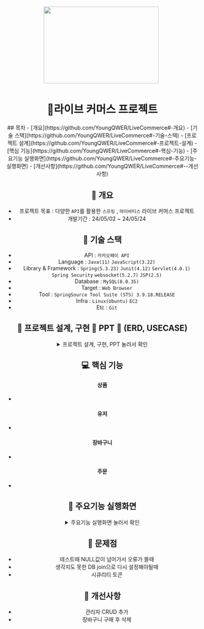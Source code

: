 <h1 align='center'> <img src='https://cdn-icons-png.flaticon.com/512/5208/5208370.png' style='width: 300px; height: 200px;'>&nbsp;</h1>
<h1  align='center'>👕라이브 커머스 프로젝트</h1>
<div align='center'>
## 목차
- [개요](https://github.com/YoungQWER/LiveCommerce#-개요)
- [기술 스택](https://github.com/YoungQWER/LiveCommerce#-기술-스택)
- [프로젝트 설계](https://github.com/YoungQWER/LiveCommerce#-프로젝트-설계)
- [핵심 기능](https://github.com/YoungQWER/LiveCommerce#-핵심-기능)
- [주요기능 실행화면](https://github.com/YoungQWER/LiveCommerce#-주요기능-실행화면)
- [개선사항](https://github.com/YoungQWER/LiveCommerce#--개선사항)



## 🚩 개요
- 프로젝트 목표 : 다양한 `API`를 활용한 `스프링` , `마이바티스` 라이브 커머스 프로젝트
- 개발기간 : 24/05/02 ~ 24/05/24



## 🔧 기술 스택
- API : `카카오페이 API`
- Language : `Java(11)` `JavaScript(3.22)`
- Library & Framework : `Spring(5.3.23)` `Junit(4.12)` `Servlet(4.0.1)` `Spring Security` `websocket(5.2.7)` `JSP(2.5)`
- Database : `MySQL(8.0.35)`
- Target : `Web Browser`
- Tool : `SpringSource Tool Suite (STS) 3.9.18.RELEASE`
- Infra : `Linux(Ubuntu)` `EC2`
- Etc : `Git`

## 👾 프로젝트 설계, 구현 📂 PPT 📂 (ERD, USECASE)

<details><summary>프로젝트 설계, 구현, PPT 눌러서 확인</summary>   
<div align="center">   

| **![1](./image/image.png)|** | **![2](./image/image-1.png)** |
| :------: |  :------: |
|![3](./image/image-2.png)| |![4](./image/image-3.png)| |![5](./image/image-4.png)| |![6](./image/image-5.png)| |![7](./image/image-6.png)| |![8](./image/image-7.png)| |![9](./image/image-8.png)| |![10](./image/image-9.png)| |![11](./image/image-10.png)| |![12](./image/image-11.png)| |![13](./image/image-12.png)| |![14](./image/image-13.png)| |![15](./image/image-14.png)| |![16](./image/image-15.png)| |![17](./image/imvage-16.png)| |![18](./image/image-17.png)||![19](./image/image-18.png)| |![20](./image/image-19.png)| |![21](./image/image-20.png)| |![22](./image/image-21.png)|

</div>            
</details>

## 💻 핵심 기능



#### 상품
- 

#### 유저
- 

#### 장바구니
- 

#### 주문
- 

## 🎇 주요기능 실행화면

<details>
<summary>주요기능 실행화면 눌러서 확인</summary>

![라이브커머스_이진영_박우주](https://github.com/YoungQWER/LiveCommerce/assets/157094828/6f3e2bc6-4c5d-40e2-82be-992a6ac8e18b)

</details>

## 🚩 문제점
- 테스트때 NULL값이 넘어가서 오류가 뜰때
- 생각지도 못한 DB join으로 다시 설정해야될때
- 시큐리티 토큰


## 🌄 개선사항
- 관리자 CRUD 추가
- 장바구니 구매 후 삭제
 
